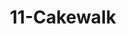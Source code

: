---
title: 11-Cakewalk
image: /uploads/Gallery-Cakewalk1.jpg
image_alt-text: 'Superyacht, Cakewalk, with custom wood detailing and metalwork'
work-type: superyacht
---